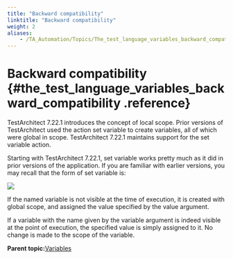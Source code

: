 ```yaml
--- 
title: "Backward compatibility"
linktitle: "Backward compatibility"
weight: 2
aliases: 
    - /TA_Automation/Topics/The_test_language_variables_backward_compatible.html
---
```

# Backward compatibility {#the_test_language_variables_backward_compatibility .reference}

TestArchitect 7.22.1 introduces the concept of local scope. Prior versions of TestArchitect used the action set variable to create variables, all of which were global in scope. TestArchitect 7.22.1 maintains support for the set variable action.

Starting with TestArchitect 7.22.1, set variable works pretty much as it did in prior versions of the application. If you are familiar with earlier versions, you may recall that the form of set variable is:

![](../Images/set_variable_ex02.png)

If the named variable is not visible at the time of execution, it is created with global scope, and assigned the value specified by the value argument.

If a variable with the name given by the variable argument is indeed visible at the point of execution, the specified value is simply assigned to it. No change is made to the scope of the variable.

**Parent topic:**[Variables](../../TA_Automation/Topics/The_test_language_variables.html)

